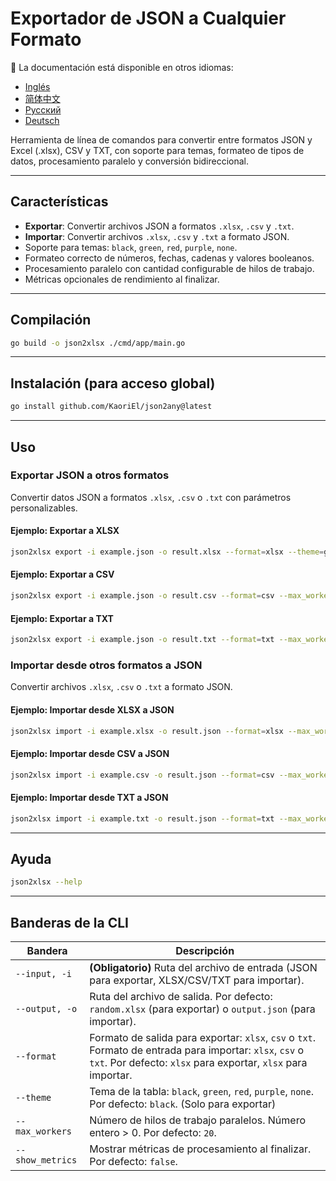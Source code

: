 # Exportador de JSON a Cualquier Formato

📘 La documentación está disponible en otros idiomas:

* [Inglés](README.md)
* [简体中文](README.zh.md)
* [Русский](README.ru.md)
* [Deutsch](README.de.md)

Herramienta de línea de comandos para convertir entre formatos JSON y Excel (.xlsx), CSV y TXT, con soporte para temas, formateo de tipos de datos, procesamiento paralelo y conversión bidireccional.

---

## Características

* **Exportar**: Convertir archivos JSON a formatos `.xlsx`, `.csv` y `.txt`.
* **Importar**: Convertir archivos `.xlsx`, `.csv` y `.txt` a formato JSON.
* Soporte para temas: `black`, `green`, `red`, `purple`, `none`.
* Formateo correcto de números, fechas, cadenas y valores booleanos.
* Procesamiento paralelo con cantidad configurable de hilos de trabajo.
* Métricas opcionales de rendimiento al finalizar.

---

## Compilación

```bash
go build -o json2xlsx ./cmd/app/main.go
```

---

## Instalación (para acceso global)

```bash
go install github.com/KaoriEl/json2any@latest
```

---

## Uso

### Exportar JSON a otros formatos

Convertir datos JSON a formatos `.xlsx`, `.csv` o `.txt` con parámetros personalizables.

#### Ejemplo: Exportar a XLSX

```bash
json2xlsx export -i example.json -o result.xlsx --format=xlsx --theme=green --max_workers=100 --show_metrics=true
```

#### Ejemplo: Exportar a CSV

```bash
json2xlsx export -i example.json -o result.csv --format=csv --max_workers=10
```

#### Ejemplo: Exportar a TXT

```bash
json2xlsx export -i example.json -o result.txt --format=txt --max_workers=5
```

### Importar desde otros formatos a JSON

Convertir archivos `.xlsx`, `.csv` o `.txt` a formato JSON.

#### Ejemplo: Importar desde XLSX a JSON

```bash
json2xlsx import -i example.xlsx -o result.json --format=xlsx --max_workers=10
```

#### Ejemplo: Importar desde CSV a JSON

```bash
json2xlsx import -i example.csv -o result.json --format=csv --max_workers=10
```

#### Ejemplo: Importar desde TXT a JSON

```bash
json2xlsx import -i example.txt -o result.json --format=txt --max_workers=10
```

---

## Ayuda

```bash
json2xlsx --help
```

---

## Banderas de la CLI

| Bandera          | Descripción                                                                                                                                                               |
| ---------------- | ------------------------------------------------------------------------------------------------------------------------------------------------------------------------- |
| `--input, -i`    | **(Obligatorio)** Ruta del archivo de entrada (JSON para exportar, XLSX/CSV/TXT para importar).                                                                           |
| `--output, -o`   | Ruta del archivo de salida. Por defecto: `random.xlsx` (para exportar) o `output.json` (para importar).                                                                   |
| `--format`       | Formato de salida para exportar: `xlsx`, `csv` o `txt`. Formato de entrada para importar: `xlsx`, `csv` o `txt`. Por defecto: `xlsx` para exportar, `xlsx` para importar. |
| `--theme`        | Tema de la tabla: `black`, `green`, `red`, `purple`, `none`. Por defecto: `black`. (Solo para exportar)                                                                   |
| `--max_workers`  | Número de hilos de trabajo paralelos. Número entero > 0. Por defecto: `20`.                                                                                               |
| `--show_metrics` | Mostrar métricas de procesamiento al finalizar. Por defecto: `false`.                                                                                                     |
